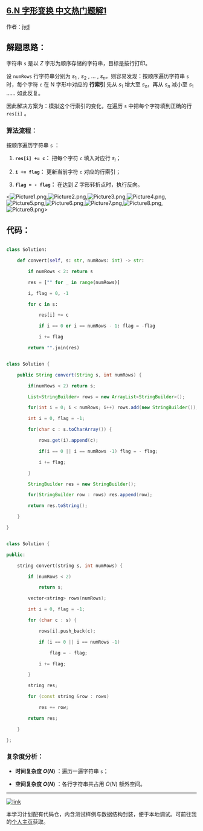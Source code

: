 ## [6.N 字形变换 中文热门题解1](https://leetcode.cn/problems/zigzag-conversion/solutions/100000/zzi-xing-bian-huan-by-jyd)

作者：[jyd](https://leetcode.cn/u/jyd)

## 解题思路：

字符串 `s` 是以 $Z$ 字形为顺序存储的字符串，目标是按行打印。

设 `numRows` 行字符串分别为 $s_1$ , $s_2$ , $\dots$ , $s_n$，则容易发现：按顺序遍历字符串 `s` 时，每个字符 `c` 在 N 字形中对应的 **行索引** 先从 $s_1$ 增大至 $s_n$，再从 $s_n$ 减小至 $s_1$ …… 如此反复。

因此解决方案为：模拟这个行索引的变化，在遍历 `s` 中把每个字符填到正确的行 `res[i]` 。

### 算法流程：

按顺序遍历字符串 `s` ：

1. **`res[i] += c`：** 把每个字符 `c` 填入对应行 $s_i$；
2. **`i += flag`：** 更新当前字符 `c` 对应的行索引；
3. **`flag = - flag`：** 在达到 $Z$ 字形转折点时，执行反向。

<![Picture1.png](https://pic.leetcode-cn.com/c7f53f8480c33925ecae3cd91ac4b20337949de67a255663cc550bdc68ba9315-Picture1.png),![Picture2.png](https://pic.leetcode-cn.com/bfcbaa31dc07dbf0e68a854e6da8445abe67432d3b624ae627f1195dd3c54d6e-Picture2.png),![Picture3.png](https://pic.leetcode-cn.com/4604c49a47c1cf995f292f17313104fc5720a340a3bd649410734ecace7108a7-Picture3.png),![Picture4.png](https://pic.leetcode-cn.com/4ecbe654add7b2b80d4dd81038e4681607b7cbef469fa27ae954fa789d13ed82-Picture4.png),![Picture5.png](https://pic.leetcode-cn.com/d26d1faedbe13f78a94c28047fc4dc91fb72419452b3edae669e44a4d730d5ff-Picture5.png),![Picture6.png](https://pic.leetcode-cn.com/e8fdc68fb3029017333e01f9a3e25e03675f87260e49f53fee7938b4d02ca997-Picture6.png),![Picture7.png](https://pic.leetcode-cn.com/e1db50ce219e68d2d6a57b197b932088731dd09afc788ee818e0b38880458bb5-Picture7.png),![Picture8.png](https://pic.leetcode-cn.com/ebbed8592bd11014e81affb8af6df3e713d88ae0e8003f4f989459d7694e475c-Picture8.png),![Picture9.png](https://pic.leetcode-cn.com/5c7b6ebd51be1e16eab6c1ccd3121d6dae2aff3b61fa07ecb21235250c33e76c-Picture9.png)>

## 代码：

```Python []
class Solution:
    def convert(self, s: str, numRows: int) -> str:
        if numRows < 2: return s
        res = ["" for _ in range(numRows)]
        i, flag = 0, -1
        for c in s:
            res[i] += c
            if i == 0 or i == numRows - 1: flag = -flag
            i += flag
        return "".join(res)
```

```Java []
class Solution {
    public String convert(String s, int numRows) {
        if(numRows < 2) return s;
        List<StringBuilder> rows = new ArrayList<StringBuilder>();
        for(int i = 0; i < numRows; i++) rows.add(new StringBuilder());
        int i = 0, flag = -1;
        for(char c : s.toCharArray()) {
            rows.get(i).append(c);
            if(i == 0 || i == numRows -1) flag = - flag;
            i += flag;
        }
        StringBuilder res = new StringBuilder();
        for(StringBuilder row : rows) res.append(row);
        return res.toString();
    }
}
```

```C++ []
class Solution {
public:
    string convert(string s, int numRows) {
        if (numRows < 2)
            return s;
        vector<string> rows(numRows);
        int i = 0, flag = -1;
        for (char c : s) {
            rows[i].push_back(c);
            if (i == 0 || i == numRows -1)
                flag = - flag;
            i += flag;
        }
        string res;
        for (const string &row : rows)
            res += row;
        return res;
    }
};
```

### 复杂度分析：

- **时间复杂度 $O(N)$** ：遍历一遍字符串 `s`；
- **空间复杂度 $O(N)$** ：各行字符串共占用 $O(N)$ 额外空间。

---

[![link](https://pic.leetcode.cn/1692032516-LSqzdC-760_100_3.png)](https://leetcode.cn/studyplan/selected-coding-interview/)

本学习计划配有代码仓，内含测试样例与数据结构封装，便于本地调试。可前往我的[个人主页](https://leetcode.cn/u/jyd/)获取。